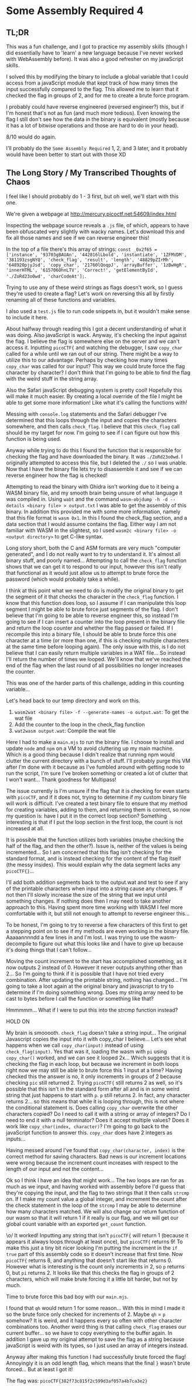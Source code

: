 # Some Assembly Required 4

## TL;DR

This was a fun challenge, and I got to practice my assembly skills (though I did essentially have to 'learn' a new language because I've never worked with WebAssembly before). It was also a good refresher on my javaScript skills.

I solved this by modifying the binary to include a global variable that I could access from a javaScript module that kept track of how many times the input successfully compared to the flag. This allowed me to learn that it checked the flag in groups of 2, and for me to create a brute force program.

I probably could have reverse engineered (reversed engineer?) this, but if I'm honest that's not as fun (and much more tedious). Even knowing the flag I still don't see how the data in the binary is equivalent (mostly because it has a lot of bitwise operations and those are hard to do in your head).

8/10 would do again.

I'll probably do the `Some Assembly Required` 1, 2, and 3 later, and it probably would have been better to start out with those XD

## The Long Story / My Transcribed Thoughts of Chaos

I feel like I should probably do 1 - 3 first, but oh well, we'll start with this one.

We're given a webpage at <http://mercury.picoctf.net:54609/index.html>

Inspecting the webpage source reveals a `.js` file, of which, appears to have been obfuscated very slightly with wacky names. Let's download this and fix all those names and see if we can reverse engineer this!

In the top of a file there's this array of strings: `const _0x2f65 = ['instance', '93703gBAUAn', '442816lLbold', 'instantiate', '1ZFMVDM', '381193zsgNYQ', 'check_flag', 'result', 'length', '48829pZIrMh', '648920pjyJsd', 'copy_char', '21760lQoqpJ', 'arrayBuffer', '1zBwHgR', 'innerHTML', '615706OhnLTV', 'Correct!', 'getElementById', './ZoRd23o0wd', 'charCodeAt'];`.

Trying to use any of these weird strings as flags doesn't work, so I guess they're used to create a flag? Let's work on reversing this all by firstly renaming all of these functions and variables.

I also used a `test.js` file to run code snippets in, but it wouldn't make sense to include it here.

About halfway through reading this I got a decent understanding of what it was doing. Also javaScript is wack. Anyway, it's checking the input against the flag. I believe the flag is somewhere else on the server and we can't access it. Inputting `picoCTF{` and watching the debugger, I saw `copy_char` called for a while until we ran out of our string. There might be a way to utilize this to our advantage. Perhaps by checking how many times `copy_char` was called for our input? This way we could brute force the flag character by character? I don't think that I'm going to be able to find the flag with the weird stuff in the string array.

Also the Safari javaScript debugging system is pretty cool! Hopefully this will make it much easier. By creating a local override of the file I might be able to get some more information! Like what it's calling the functions with!

Messing with `console.log` statements and the Safari debugger I've determined that this loops through the input and copies the characters somewhere, and then calls `check_flag`. I believe that this `check_flag` call should be my target for now. I'm going to see if I can figure out how this function is being used.

Anyway while trying to do this I found the function that is responsible for checking the flag and have downloaded the binary. It was `./ZoRd23o0wd`. I originally attempted to access this file, but I deleted the `./` so I was unable. Now that I have the binary file lets try to disassemble it and see if we can reverse engineer how the flag is checked!

Attempting to read the binary with Ghidra isn't working due to it being a WASM binary file, and my smooth brain being unsure of what language it was compiled in. Using `wabt` and the command `wasm-objdump -h -d --details <binary file> > output.txt` I was able to get the assembly of this binary. In addition this provided me with some more information, namely that this file format is `wasm 0x1`. In this I found the check_flag section, and a data section that I would assume contains the flag. Either way I am not familiar with WASM in the slightest, so I used `wasm2c <binary file> -o <output directory>` to get C-like syntax.

Long story short, both the C and ASM formats are very much "computer generated", and I do not really want to try to understand it. It's almost all binary stuff, and poorly named... Attempting to call the `check_flag` function shows that we can get it to respond to our input, however this isn't really that functional as it would just allow us to attempt to brute force the password (which would probably take a while).

I think at this point what we need to do is modify the original binary to get the segment of it that checks the character in the `check_flag` function. I know that this function does loop, so I assume if I can manipulate this loop segment I might be able to brute force just segments of the flag. I don't believe that I'm going to be able to reverse engineer this, so instead I'm going to see if I can insert a counter into the loop present in the binary file and return the loop counter and whether the flag passed or failed. If I recompile this into a binary file, I should be able to brute force this one character at a time (or more than one, if this is checking multiple characters at the same time before looping again). The only issue with this, is I do not believe that I can easily return multiple variables in a WAT file... So instead I'll return the number of times we looped. We'll know that we've reached the end of the flag when the last round of all possibilities no longer increases the counter.

This was one of the harder parts of this challenge, adding in this counting variable...

Let's head back to our temp directory and work on this.

1. `wasm2wat <binary file> -f --generate-names -o output.wat`: To get the wat file
2. Add the counter to the loop in the check_flag function
3. `wat2wasm output.wat`: Compile the wat file

Here I had to make a `main.mjs` to run the binary file. I choose to install and update `node` and `npm` on a VM to avoid cluttering up my main machine. Which is a good thing because I didn't realize that running npm would clutter the current directory with a bunch of stuff. I'll probably purge this VM after I'm done with it because as I've fumbled around with getting node to run the script, I'm sure I've broken something or created a lot of clutter that I won't want... Thank goodness for Multipass!

The issue currently is I'm unsure if the flag that it is checking for even starts with `picoCTF`, and if it does not, trying to determine if my custom binary file will work is difficult. I've created a test binary file to ensure that my method for creating variables, adding to them, and returning them is correct, so now my question is: have I put it in the correct loop section? Something interesting is that if I put the loop section in the first loop, the count is not increased at all.

It is possible that the function utilizes both variables (maybe checking the half of the flag, and then the other?). Issue is, neither of the values is being incremented... So I am concerned that this flag isn't checking for the standard format, and is instead checking for the content of the flag itself (the messy insides). This would explain why the data segment lacks any `picoCTF{}`...

I'll add both addition segments back to the output.wat and test to see if any of the printable characters when input into a string cause any changes. If not then I'll slowly increase the size of the string that we input until something changes. If nothing does then I may need to take another approach to this. Having spent more time working with WASM I feel more comfortable with it, but still not enough to attempt to reverse engineer this...

To be honest, I'm going to try to reverse a few characters of this first to get a stepping point on to see if my methods are even working in the binary file. Aaaaannnndd a few lines in and I'm lost. I was trying to use the wasm-decompile to figure out what this looks like and I have to give up because it's doing things that I can't follow...

Moving the count increment to the start has accomplished something, as it now outputs 2 instead of 0. However it never outputs anything other than 2... So I'm going to think if it is possible that I have not tried every combination. After updating the printable string, nothing has changed... I'm going to take a loot again at the original binary and javascript to try to determine if I'm doing something wrong. Does my string array need to be cast to bytes before I call the function or something like that?

Hmmmmm... What if I were to put this into the strcmp function instead?

HOLD ON

My brain is smooooth. `check_flag` doesn't take a string input... The original Javascript copies the input into it with copy_char I believe... Let's see what happens when we call `copy_char(input)` instead of using `check_flag(input)`. Yes that was it, loading the wasm with `pi` using `copy_char()` worked, and we can see it looped 2x... Which suggests that it is checking the flag in each loop, but because we increment in both loops right now we may still be able to brute force this 1 input at a time? Having checked this the answer is no, it only increments in groups of 2 because checking `pic` still returned 2. Trying `picoCTF{` still returns 2 as well, so it's possible that this isn't in the standard form after all and is in some weird string that just happens to start with `p`. `p` still returns 2. In fact, any character returns 2... so this means that while it is looping through, this is not where the conditional statement is. Does calling `copy_char` overwrite the other characters copied? Do I need to call it with a string or array of integers? Do I need to end it with a null terminator? Does it accept multiple values? Does it work like `copy_char(index, character)`? I'm going to go back to the javaScript function to answer this. `copy_char` does have 2 integers as inputs...  

Having messed around I've found that `copy_char(character, index)` is the correct method for saving characters. Bad news is our increment locations were wrong because the increment count increases with respect to the length of our input and not the content...

Ok so I think I have an idea that might work... The two loops are ran for as much as we input, and having worked with assembly before I'd guess that they're copying the input, and the flag to two strings that it then calls `strcmp` on. If I make my count value a global integer, and increment the count after the check statement in the loop of the `strcmp` I may be able to determine how many characters matched. We will also change our return function of our wasm so that it will return 1 if it really is our flag, and we will get our global count variable with an exported `get_count` function.

\o/ It worked! Inputting any string that isn't `picoCTF{` will return 1 (because it appears it always loops through at least once), but `picoCTF{` returns 9! To make this just a tiny bit nicer looking I'm putting the increment in the `if true` part of this assembly code so it doesn't increase that first time. Now `picoCTF{` returns 8, and anything that doesn't start like that returns 0. However what is interesting is the count only increments in 2, so `p` returns 0, but `pi` returns 2. It looks like that this checks the flag in groups of 2 characters, which will make brute forcing it a little bit harder, but not by much.

Time to brute force this bad boy with our `main.mjs`.

I found that `qh` would return 1 for some reason... With this in mind I made it so the brute force only checked for increments of 2. Maybe `qh` = `p` somehow? It is weird, and it happens every so often with other character combinations too. Another weird thing is that calling `check_flag` erases our current buffer... so we have to copy everything to the buffer again. In addition I gave up my original attempt to save the flag as a string because javaScript is weird with its types, so I just used an array of integers instead.

Anyway after making this function I had successfully brute forced the flag! Annoyingly it is an odd length flag, which means that the final `}` wasn't brute forced... But at least I got it!

The flag was: `picoCTF{382f73c815f2c599d3af057a4b7ca3e2}`
